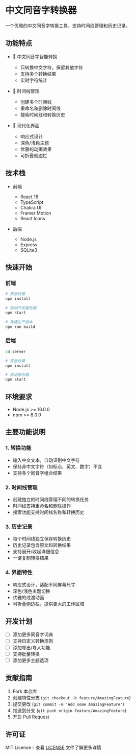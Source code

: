 # 中文同音字转换器

一个优雅的中文同音字转换工具，支持时间线管理和历史记录。

## 功能特点

- 🔄 中文同音字智能转换
  - 只转换中文字符，保留其他字符
  - 支持多个转换结果
  - 实时字符统计

- 📝 时间线管理
  - 创建多个时间线
  - 重命名和删除时间线
  - 搜索时间线和转换历史

- 🎨 现代化界面
  - 响应式设计
  - 深色/浅色主题
  - 优雅的动画效果
  - 可折叠侧边栏

## 技术栈

- 前端
  - React 18
  - TypeScript
  - Chakra UI
  - Framer Motion
  - React Icons

- 后端
  - Node.js
  - Express
  - SQLite3

## 快速开始

### 前端

```bash
# 安装依赖
npm install

# 启动开发服务器
npm start

# 构建生产版本
npm run build
```

### 后端

```bash
cd server

# 安装依赖
npm install

# 启动服务器
npm start
```

## 环境要求

- Node.js >= 16.0.0
- npm >= 8.0.0

## 主要功能说明

### 1. 转换功能
- 输入中文文本，自动识别中文字符
- 保持非中文字符（如标点、英文、数字）不变
- 支持多个同音字组合结果

### 2. 时间线管理
- 创建独立的时间线管理不同的转换任务
- 时间线支持重命名和删除操作
- 搜索功能支持时间线名称和转换历史

### 3. 历史记录
- 每个时间线独立保存转换历史
- 历史记录包含原文和转换结果
- 支持展开/收起详细信息
- 一键复制转换结果

### 4. 界面特性
- 响应式设计，适配不同屏幕尺寸
- 深色/浅色主题切换
- 优雅的过渡动画
- 可折叠侧边栏，提供更大的工作区域

## 开发计划

- [ ] 添加更多同音字词典
- [ ] 支持自定义转换规则
- [ ] 添加导出/导入功能
- [ ] 支持批量转换
- [ ] 添加更多主题选项

## 贡献指南

1. Fork 本仓库
2. 创建特性分支 (`git checkout -b feature/AmazingFeature`)
3. 提交更改 (`git commit -m 'Add some AmazingFeature'`)
4. 推送到分支 (`git push origin feature/AmazingFeature`)
5. 开启 Pull Request

## 许可证

MIT License - 查看 [LICENSE](LICENSE) 文件了解更多详情

